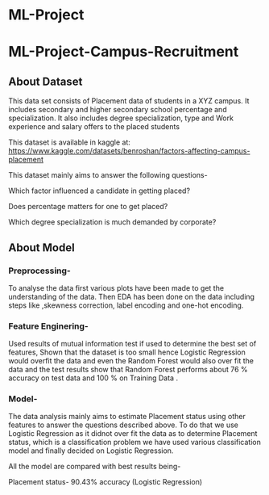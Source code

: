 # ML-Project
 
# ML-Project-Campus-Recruitment
## About Dataset

This data set consists of Placement data of students in a XYZ campus. It includes secondary and higher secondary school percentage and specialization. It also includes degree specialization, type and Work experience and salary offers to the placed students

This dataset is available in kaggle at: https://www.kaggle.com/datasets/benroshan/factors-affecting-campus-placement

This dataset mainly aims to answer the following questions-

Which factor influenced a candidate in getting placed?

Does percentage matters for one to get placed?

Which degree specialization is much demanded by corporate?


## About Model

### Preprocessing-
To analyse the data first various plots have been made to get the understanding of the data. Then EDA has been done on the data including steps like  ,skewness correction, label encoding and one-hot encoding.

### Feature Enginering-
Used results of mutual information test if used to determine the best set of features, Shown that the dataset is too small hence Logistic Regression would overfit the data and even the Random Forest would also over fit the data and the test results show that Random Forest performs about 76 % accuracy on test data and 100 % on Training Data .


### Model-
The data analysis mainly aims to estimate   Placement status using other features to answer the questions described above. To do that we use Logistic Regression as it didnot over fit the data as to determine Placement status, which is a classification problem we have used various classification model  and finally decided on Logistic Regression.

All the model are compared with best results being-

Placement status- 90.43% accuracy (Logistic Regression)
